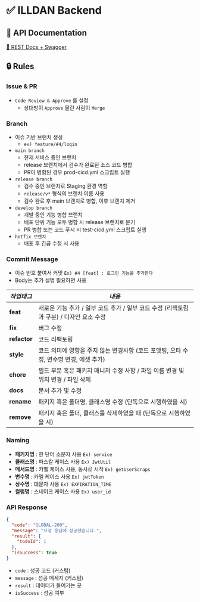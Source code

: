 # ✅ ILLDAN Backend

## 📄 API Documentation

[📝 REST Docs + Swagger]()

## 🔒 Rules

### Issue & PR

- `Code Review & Approve` 룰 설정
    - 상대방이 `Approve` 올린 사람이 `Merge`

### Branch

- 이슈 기반 브랜치 생성
    - `ex) feature/#4/login`
- `main branch`
    - 현재 서비스 중인 브랜치
    - release 브랜치에서 검수가 완료된 소스 코드 병합
    - PR이 병합된 경우 prod-cicd.yml 스크립트 실행
- `release branch`
    - 검수 중인 브랜치로 Staging 환경 역할
    - `release/v*` 형식의 브랜치 이름 사용
    - 검수 완료 후 main 브랜치로 병합, 이후 브랜치 제거
- `develop branch`
    - 개발 중인 기능 병합 브랜치
    - 배포 단위 기능 모두 병합 시 release 브랜치로 분기
    - PR 병합 또는 코드 푸시 시 test-cicd.yml 스크립트 실행
- `hotfix 브랜치`
    - 배포 후 긴급 수정 시 사용

### **Commit Message**

- 이슈 번호 붙여서 커밋 `Ex) #4 [feat] : 로그인 기능을 추가한다`
- Body는 추가 설명 필요하면 사용

| ***작업태그*** | ***내용*** |
| --- | --- |
| **feat** | 새로운 기능 추가 / 일부 코드 추가 / 일부 코드 수정 (리팩토링과 구분) / 디자인 요소 수정 |
| **fix** | 버그 수정 |
| **refactor** | 코드 리팩토링 |
| **style** | 코드 의미에 영향을 주지 않는 변경사항 (코드 포맷팅, 오타 수정, 변수명 변경, 에셋 추가) |
| **chore** | 빌드 부분 혹은 패키지 매니저 수정 사항 / 파일 이름 변경 및 위치 변경 / 파일 삭제 |
| **docs** | 문서 추가 및 수정 |
| **rename** | 패키지 혹은 폴더명, 클래스명 수정 (단독으로 시행하였을 시) |
| **remove** | 패키지 혹은 폴더, 클래스를 삭제하였을 때 (단독으로 시행하였을 시) |

### Naming

- **패키지명** : 한 단어 소문자 사용 `Ex) service`
- **클래스명** : 파스칼 케이스 사용 `Ex) JwtUtil`
- **메서드명** : 카멜 케이스 사용, 동사로 시작  `Ex) getUserScraps`
- **변수명** : 카멜 케이스 사용 `Ex) jwtToken`
- **상수명** : 대문자 사용 `Ex) EXPIRATION_TIME`
- **컬럼명** : 스네이크 케이스 사용 `Ex) user_id`


### API Response

```json
{
  "code": "GLOBAL-200",
  "message": "요청 응답에 성공했습니다.",
  "result": {
    "todoId": 1
  },
  "isSuccess": true
}
```

- `code` : 성공 코드 (커스텀)
- `message` : 성공 메세지 (커스텀)
- `result` : 데이터가 들어가는 곳
- `isSuccess` : 성공 여부
